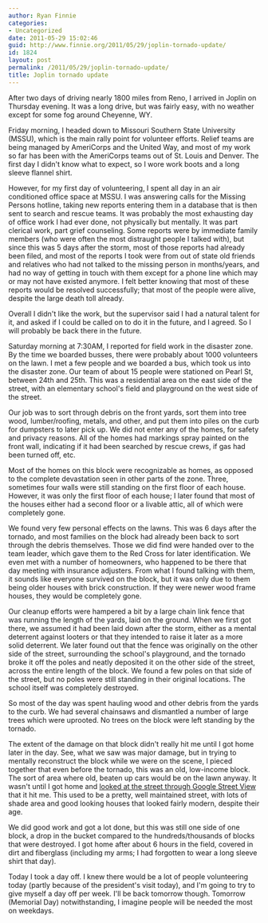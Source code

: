 ```yaml
---
author: Ryan Finnie
categories:
- Uncategorized
date: 2011-05-29 15:02:46
guid: http://www.finnie.org/2011/05/29/joplin-tornado-update/
id: 1824
layout: post
permalink: /2011/05/29/joplin-tornado-update/
title: Joplin tornado update
---
```

After two days of driving nearly 1800 miles from Reno, I arrived in Joplin on Thursday evening. It was a long drive, but was fairly easy, with no weather except for some fog around Cheyenne, WY.

Friday morning, I headed down to Missouri Southern State University (MSSU), which is the main rally point for volunteer efforts. Relief teams are being managed by AmeriCorps and the United Way, and most of my work so far has been with the AmeriCorps teams out of St. Louis and Denver. The first day I didn't know what to expect, so I wore work boots and a long sleeve flannel shirt.

However, for my first day of volunteering, I spent all day in an air conditioned office space at MSSU. I was answering calls for the Missing Persons hotline, taking new reports entering them in a database that is then sent to search and rescue teams. It was probably the most exhausting day of office work I had ever done, not physically but mentally. It was part clerical work, part grief counseling. Some reports were by immediate family members (who were often the most distraught people I talked with), but since this was 5 days after the storm, most of those reports had already been filed, and most of the reports I took were from out of state old friends and relatives who had not talked to the missing person in months/years, and had no way of getting in touch with them except for a phone line which may or may not have existed anymore. I felt better knowing that most of these reports would be resolved successfully; that most of the people were alive, despite the large death toll already.

Overall I didn't like the work, but the supervisor said I had a natural talent for it, and asked if I could be called on to do it in the future, and I agreed. So I will probably be back there in the future.

Saturday morning at 7:30AM, I reported for field work in the disaster zone. By the time we boarded busses, there were probably about 1000 volunteers on the lawn. I met a few people and we boarded a bus, which took us into the disaster zone. Our team of about 15 people were stationed on Pearl St, between 24th and 25th. This was a residential area on the east side of the street, with an elementary school's field and playground on the west side of the street.

Our job was to sort through debris on the front yards, sort them into tree wood, lumber/roofing, metals, and other, and put them into piles on the curb for dumpsters to later pick up. We did not enter any of the homes, for safety and privacy reasons. All of the homes had markings spray painted on the front wall, indicating if it had been searched by rescue crews, if gas had been turned off, etc.

Most of the homes on this block were recognizable as homes, as opposed to the complete devastation seen in other parts of the zone. Three, sometimes four walls were still standing on the first floor of each house. However, it was only the first floor of each house; I later found that most of the houses either had a second floor or a livable attic, all of which were completely gone.

We found very few personal effects on the lawns. This was 6 days after the tornado, and most families on the block had already been back to sort through the debris themselves. Those we did find were handed over to the team leader, which gave them to the Red Cross for later identification. We even met with a number of homeowners, who happened to be there that day meeting with insurance adjusters. From what I found talking with them, it sounds like everyone survived on the block, but it was only due to them being older houses with brick construction. If they were newer wood frame houses, they would be completely gone.

Our cleanup efforts were hampered a bit by a large chain link fence that was running the length of the yards, laid on the ground. When we first got there, we assumed it had been laid down after the storm, either as a mental deterrent against looters or that they intended to raise it later as a more solid deterrent. We later found out that the fence was originally on the other side of the street, surrounding the school's playground, and the tornado broke it off the poles and neatly deposited it on the other side of the street, across the entire length of the block. We found a few poles on that side of the street, but no poles were still standing in their original locations. The school itself was completely destroyed.

So most of the day was spent hauling wood and other debris from the yards to the curb. We had several chainsaws and dismantled a number of large trees which were uprooted. No trees on the block were left standing by the tornado.

The extent of the damage on that block didn't really hit me until I got home later in the day. See, what we saw was major damage, but in trying to mentally reconstruct the block while we were on the scene, I pieced together that even before the tornado, this was an old, low-income block. The sort of area where old, beaten up cars would be on the lawn anyway. It wasn't until I got home and [looked at the street through Google Street View](http://maps.google.com/maps?f=q&source=s_q&hl=en&geocode=&q=Moffet+Avenue,+Joplin,+MO&aq=0&sll=36.990488,-94.44397&sspn=0.508959,1.234589&ie=UTF8&hq=&hnear=Moffet+Ave,+Joplin,+Jasper,+Missouri+64801&ll=37.064629,-94.517806&spn=0.004169,0.009645&z=17&layer=c&cbll=37.064418,-94.517782&panoid=w3xX4aTfofBkq0ydwY9zkw&cbp=12,164.29,,0,-5.31) that it hit me. This used to be a pretty, well maintained street, with lots of shade area and good looking houses that looked fairly modern, despite their age.

We did good work and got a lot done, but this was still one side of one block, a drop in the bucket compared to the hundreds/thousands of blocks that were destroyed. I got home after about 6 hours in the field, covered in dirt and fiberglass (including my arms; I had forgotten to wear a long sleeve shirt that day).

Today I took a day off. I knew there would be a lot of people volunteering today (partly because of the president's visit today), and I'm going to try to give myself a day off per week. I'll be back tomorrow though. Tomorrow (Memorial Day) notwithstanding, I imagine people will be needed the most on weekdays.
